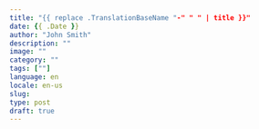 ```yaml
---
title: "{{ replace .TranslationBaseName "-" " " | title }}"
date: {{ .Date }}
author: "John Smith"
description: ""
image: ""
category: ""
tags: [""]
language: en
locale: en-us
slug:
type: post
draft: true
---
```

